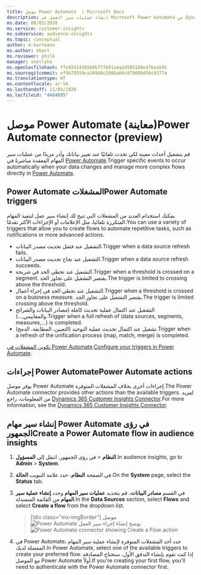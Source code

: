 ```yaml
---
title: موصل Power Automate  | Microsoft Docs
description: إنشاء عمليات سير العمل في Microsoft Power Automate من Dynamics 365 Customer Insights.
ms.date: 08/03/2020
ms.service: customer-insights
ms.subservice: audience-insights
ms.topic: conceptual
author: m-hartmann
ms.author: mhart
ms.reviewer: philk
manager: shellyha
ms.openlocfilehash: ffe92414365b0b777691a4a2d585100e4fbea591
ms.sourcegitcommit: cf9b78559ca189d4c2086a66c879098d56c0377a
ms.translationtype: HT
ms.contentlocale: ar-SA
ms.lasthandoff: 11/03/2020
ms.locfileid: "4404895"
---
```

# <a name="power-automate-connector-preview"></a><span data-ttu-id="45234-103">موصل Power Automate (معاينة)</span><span class="sxs-lookup"><span data-stu-id="45234-103">Power Automate connector (preview)</span></span>

<span data-ttu-id="45234-104">قم بتشغيل أحداث معينة لكي تحدث تلقائيًا عند تغيير بياناتك وأدر مزيدًا من عمليات سير المهام المعقدة مباشرةً في [Power Automate](https://flow.microsoft.com/).</span><span class="sxs-lookup"><span data-stu-id="45234-104">Trigger specific events to occur automatically when your data changes and manage more complex flows directly in [Power Automate](https://flow.microsoft.com/).</span></span>

## <a name="power-automate-triggers"></a><span data-ttu-id="45234-105">Power Automate المشغلات</span><span class="sxs-lookup"><span data-stu-id="45234-105">Power Automate triggers</span></span>

<span data-ttu-id="45234-106">يمكنك استخدام العديد من المشغلات التي تتيح لك إنشاء سير عمل لتنفيذ المهام المتكررة تلقائيا، مثل الإعلامات أو الإجراءات الأكثر تقدمًا.</span><span class="sxs-lookup"><span data-stu-id="45234-106">You can use a variety of triggers that allow you to create flows to automate repetitive tasks, such as notifications or more advanced actions.</span></span> 

- <span data-ttu-id="45234-107">التشغيل عند فشل تحديث مصدر البيانات.</span><span class="sxs-lookup"><span data-stu-id="45234-107">Trigger when a data source refresh fails.</span></span> 
- <span data-ttu-id="45234-108">التشغيل عند نجاح تحديث مصدر البيانات.</span><span class="sxs-lookup"><span data-stu-id="45234-108">Trigger when a data source refresh succeeds.</span></span>
- <span data-ttu-id="45234-109">التشغيل عند تخطي الحد في شريحة.</span><span class="sxs-lookup"><span data-stu-id="45234-109">Trigger when a threshold is crossed on a segment.</span></span> <span data-ttu-id="45234-110">يقتصر التشغيل على تجاوز الحد.</span><span class="sxs-lookup"><span data-stu-id="45234-110">The trigger is limited to crossing above the threshold.</span></span>
- <span data-ttu-id="45234-111">التشغيل عند تخطي الحد في إجراء أعمال.</span><span class="sxs-lookup"><span data-stu-id="45234-111">Trigger when a threshold is crossed on a business measure.</span></span> <span data-ttu-id="45234-112">يقتصر التشغيل على تجاوز الحد.</span><span class="sxs-lookup"><span data-stu-id="45234-112">The trigger is limited crossing above the threshold.</span></span>
- <span data-ttu-id="45234-113">التشغيل عند اكتمال عملية تحديث كاملة (مصادر البيانات والشرائح والمقاييس,...).</span><span class="sxs-lookup"><span data-stu-id="45234-113">Trigger when a full refresh of (data sources, segments, measures,...) is completed.</span></span>
- <span data-ttu-id="45234-114">تشغيل عند اكتمال تحديث عملية التوحيد (التعيين، المطابقة، الدمج).</span><span class="sxs-lookup"><span data-stu-id="45234-114">Trigger when a refresh of the unification process (map, match, merge) is completed.</span></span>

<span data-ttu-id="45234-115">[تكوين المشغلات في Power Automate](https://flow.microsoft.com/connectors/shared_customerinsights/dynamics-365-customer-insights-connector/).</span><span class="sxs-lookup"><span data-stu-id="45234-115">[Configure your triggers in Power Automate](https://flow.microsoft.com/connectors/shared_customerinsights/dynamics-365-customer-insights-connector/).</span></span>

## <a name="power-automate-actions"></a><span data-ttu-id="45234-116">إجراءات Power Automate</span><span class="sxs-lookup"><span data-stu-id="45234-116">Power Automate actions</span></span>
<span data-ttu-id="45234-117">يوفر موصل Power Automate إجراءات أخرى بخلاف المشغلات المتوفرة.</span><span class="sxs-lookup"><span data-stu-id="45234-117">The Power Automate connector provides other actions than the available triggers.</span></span> <span data-ttu-id="45234-118">لمزيد من المعلومات، راجع [Dynamics 365 Customer Insights Connector](https://docs.microsoft.com/connectors/customerinsights/).</span><span class="sxs-lookup"><span data-stu-id="45234-118">For more information, see the [Dynamics 365 Customer Insights Connector](https://docs.microsoft.com/connectors/customerinsights/).</span></span>

## <a name="create-a-power-automate-flow-in-audience-insights"></a><span data-ttu-id="45234-119">إنشاء سير مهام Power Automate في رؤى الجمهور</span><span class="sxs-lookup"><span data-stu-id="45234-119">Create a Power Automate flow in audience insights</span></span>

1. <span data-ttu-id="45234-120">في رؤى الجمهور، انتقل إلى **المسؤول‏‎** > **النظام**.</span><span class="sxs-lookup"><span data-stu-id="45234-120">In audience insights, go to **Admin** > **System**.</span></span>

1. <span data-ttu-id="45234-121">في الصفحة **النظام**، حدد علامة التبويب **الحالة**.</span><span class="sxs-lookup"><span data-stu-id="45234-121">On the **System** page, select the **Status** tab.</span></span>

1. <span data-ttu-id="45234-122">في القسم **مصادر البيانات**، قم بتحديد **عمليات سير المهام** وحدد **إنشاء عملية سير المهام** من القائمة المنسدلة.</span><span class="sxs-lookup"><span data-stu-id="45234-122">In the **Data Sources** section, select **Flows** and select **Create a flow** from the dropdown list.</span></span>
   > [!div class="mx-imgBorder"]
   > <span data-ttu-id="45234-123">موصل ![Power Automate يوضح إنشاء إجراء سير العمل](media/power-automate-connector-create-flow.png "موصل Power Automate يوضح إنشاء إجراء سير العمل")</span><span class="sxs-lookup"><span data-stu-id="45234-123">![Power Automate connector showing Create a Flow action](media/power-automate-connector-create-flow.png "Power Automate connector showing Create a Flow action")</span></span>

1. <span data-ttu-id="45234-124">في Power Automate، حدد أحد المشغلات المتوفرة لإنشاء عملية سير المهام المفضلة لديك.</span><span class="sxs-lookup"><span data-stu-id="45234-124">In Power Automate, select one of the available triggers to create your preferred flow.</span></span> <span data-ttu-id="45234-125">إذا كنت تقوم بإنشاء التدفق الأول، ستحتاج المصادقة مع الموصل Power Automate أولاً.</span><span class="sxs-lookup"><span data-stu-id="45234-125">If you're creating your first flow, you'll need to authenticate with the Power Automate connector first.</span></span>
